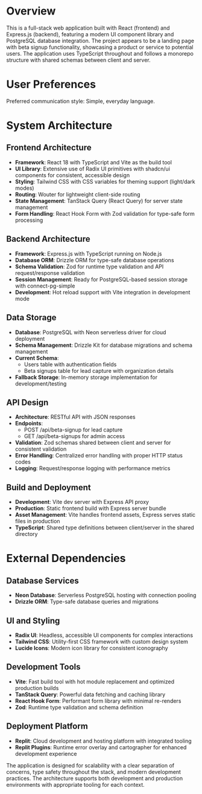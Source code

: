 # Overview

This is a full-stack web application built with React (frontend) and Express.js (backend), featuring a modern UI component library and PostgreSQL database integration. The project appears to be a landing page with beta signup functionality, showcasing a product or service to potential users. The application uses TypeScript throughout and follows a monorepo structure with shared schemas between client and server.

# User Preferences

Preferred communication style: Simple, everyday language.

# System Architecture

## Frontend Architecture
- **Framework**: React 18 with TypeScript and Vite as the build tool
- **UI Library**: Extensive use of Radix UI primitives with shadcn/ui components for consistent, accessible design
- **Styling**: Tailwind CSS with CSS variables for theming support (light/dark modes)
- **Routing**: Wouter for lightweight client-side routing
- **State Management**: TanStack Query (React Query) for server state management
- **Form Handling**: React Hook Form with Zod validation for type-safe form processing

## Backend Architecture
- **Framework**: Express.js with TypeScript running on Node.js
- **Database ORM**: Drizzle ORM for type-safe database operations
- **Schema Validation**: Zod for runtime type validation and API request/response validation
- **Session Management**: Ready for PostgreSQL-based session storage with connect-pg-simple
- **Development**: Hot reload support with Vite integration in development mode

## Data Storage
- **Database**: PostgreSQL with Neon serverless driver for cloud deployment
- **Schema Management**: Drizzle Kit for database migrations and schema management
- **Current Schema**: 
  - Users table with authentication fields
  - Beta signups table for lead capture with organization details
- **Fallback Storage**: In-memory storage implementation for development/testing

## API Design
- **Architecture**: RESTful API with JSON responses
- **Endpoints**: 
  - POST /api/beta-signup for lead capture
  - GET /api/beta-signups for admin access
- **Validation**: Zod schemas shared between client and server for consistent validation
- **Error Handling**: Centralized error handling with proper HTTP status codes
- **Logging**: Request/response logging with performance metrics

## Build and Deployment
- **Development**: Vite dev server with Express API proxy
- **Production**: Static frontend build with Express server bundle
- **Asset Management**: Vite handles frontend assets, Express serves static files in production
- **TypeScript**: Shared type definitions between client/server in the shared directory

# External Dependencies

## Database Services
- **Neon Database**: Serverless PostgreSQL hosting with connection pooling
- **Drizzle ORM**: Type-safe database queries and migrations

## UI and Styling
- **Radix UI**: Headless, accessible UI components for complex interactions
- **Tailwind CSS**: Utility-first CSS framework with custom design system
- **Lucide Icons**: Modern icon library for consistent iconography

## Development Tools
- **Vite**: Fast build tool with hot module replacement and optimized production builds
- **TanStack Query**: Powerful data fetching and caching library
- **React Hook Form**: Performant form library with minimal re-renders
- **Zod**: Runtime type validation and schema definition

## Deployment Platform
- **Replit**: Cloud development and hosting platform with integrated tooling
- **Replit Plugins**: Runtime error overlay and cartographer for enhanced development experience

The application is designed for scalability with a clear separation of concerns, type safety throughout the stack, and modern development practices. The architecture supports both development and production environments with appropriate tooling for each context.